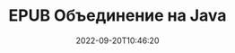 ---
############################# Static ############################
layout: "auto-gen-merge"
date: 2022-09-20T10:46:20
draft: false
otherformats: html mht mhtml odp ods odt one otp ott pdf pps ppsx ppt pptx rtf tex

############################# Head ############################
head_title: "Объединение EPUB файлов через Java и J2SE Documents Merger API"
head_description: "Объединяйте несколько файлов EPUB в Java, используя Merger API со всеми данными, стилем и форматированием в качестве исходных документов."

############################# Header ############################
title: "EPUB Объединение на Java"
description: "Объедините EPUB с помощью нескольких строк Java кода."
bg_image: "https://cms.admin.containerize.com/templates/aspose/App_Themes/V3/images/bg/header1.png"
bg_overlay: false
button:
    enable: true
    icon: "fas fa-arrow-down"
    label: "Скачать бесплатную пробную версию"
    link: "https://downloads.groupdocs.com/merger/java"

############################# SubMenu ############################
submenu:
    enable: true

    left:
        img_alt: "GroupDocs.Merger for Java"
        image: "https://cms.admin.containerize.com/templates/groupdocs/images/product-logos/90x90-noborder/groupdocs-merger-java.png"
        product: "GroupDocs.Merger"
        platform: "Java"

    middle:
        button:

            # button loop
            - link: "https://apireference.groupdocs.com/merger/java"
              text: "Справочник по API"

            # button loop
            - link: "https://github.com/groupdocs-merger"
              text: "Примеры кода"

            # button loop
            - link: "https://products.groupdocs.app/merger/family"
              text: "Живые демонстрации"

            # button loop
            - link: "https://purchase.groupdocs.com/pricing/merger/java"
              text: "Цены"

    right:
        link_download: "https://downloads.groupdocs.com/merger"
        link_learn: "https://docs.groupdocs.com/merger/java"
        link_buy: "https://purchase.groupdocs.com"

############################# About ############################
about:
    enable: true
    title: "Кратко о GroupDocs.Merger for Java"
    content: |
        [GroupDocs.Merger for Java](/ru/merger/java/) предоставляет удобное решение для объединения нескольких файлов PDF, Microsoft Office (Word, Excel, PowerPoint, OneNote), OpenDocument, HTML, изображений и многие другие документы в один файл в Java приложениях. GroupDocs.Merger сэкономит вам много усилий, так как вы можете объединять EPUB документы - нет необходимости устанавливать какое-либо стороннее программное обеспечение, настольные приложения или плагины. Теперь не нужно тратить время и объединять файлы вручную! Миссия GroupDocs — обеспечить наилучшее качество и упростить рабочие процессы обработки документов.
        
        GroupDocs.Merger API — правильный выбор для корпоративных решений, которым нужны функции слияния файлов. Эти интерфейсы хорошо поддерживаются во всех основных операционных системах и платформах, включая J2SE 7.0 (1.7), J2SE 8.0 (1.8), Java 10.

############################# Steps ############################
steps:
    enable: true
    title_left: "Объединить несколько EPUB файлов на Java"
    content_left: |
        [GroupDocs.Merger for Java](/ru/merger/java/) позволяет разработчикам Java легко объединять несколько файлов EPUB, выполняя несколько простых шагов.
        
        * Создайте экземпляр **Merger** и передайте ему путь к исходному документу в качестве параметра конструктора.
        * Вызовите метод **Join** класса **Merger** и передайте ему второй путь к исходному документу.
        * Вызовите метод **Save** класса **Merger**, чтобы сохранить объединенный документ.

    title_right: "Системные Требования"
    content_right: |
        GroupDocs.Merger for Java API поддерживаются на всех основных платформах и операционных системах. Перед выполнением приведенного ниже кода убедитесь, что в вашей системе установлены следующие предварительные компоненты.

        * Операционные системы: Microsoft Windows, Linux, MacOS
        * Среда разработки: NetBeans, IntelliJ IDEA, Eclipse
        * Фреймворки: J2SE 7.0 (1.7), J2SE 8.0 (1.8), Java 10
        * Загрузите последнюю версию GroupDocs.Merger for Java из [Maven](https://repository.groupdocs.com/webapp/#/artifacts/browse/tree/General/repo/com/groupdocs/groupdocs-merger)
         
    code: |
     {{% merger/additional-styles %}}
     {{< merger/code-merger title="Как объединить файлы EPUB, используя пример кода Java">}}

        ```java    
        // Объединить EPUB файлов с помощью GroupDocs.Merger for Java API
        // Создание экземпляра класса Merger с входным параметром EPUB документа
        Merger merger = new Merger("input_1.epub");

        // Вызовите метод Join экземпляра класса Merger и передайте второй путь к исходному документу
        merger.join("input_2.epub");
    
        // Вызов метода Save экземпляра класса Merger для сохранения объединенного документа
        merger.save("merged-file.epub"); 
        ```
     {{< /merger/code-merger >}}

############################# Demos ############################
demos:
    enable: true
    title: "Живые демонстрации — онлайн-приложение для слияния документов"
    content: |
       Объедините несколько EPUB файлов прямо сейчас, посетив веб-сайт [Живые демонстрации GroupDocs.Merger](https://products.groupdocs.app/merger/epub).
       Живые демонстрации имеют следующие преимущества.
        
############################# About Formats ############################
about_formats:
    enable: true

############################# More Formats ############################
more_formats:
    enable: true
    title: "Объединение других форматов документов"
    content: |
        Java API для документов и изображений. Объедините вместе несколько популярных форматов документов, указанных ниже.

############################# Back to top ###############################
back_to_top:
    enable: true
---